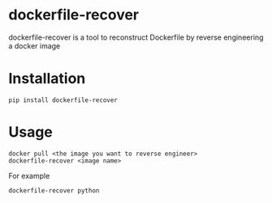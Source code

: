 # dockerfile-recover
dockerfile-recover is a tool to reconstruct Dockerfile by reverse engineering a docker image

# Installation
```
pip install dockerfile-recover
```

# Usage

```
docker pull <the image you want to reverse engineer>
dockerfile-recover <image name>
```
For example
```
dockerfile-recover python
```

